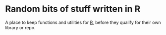 # Random bits of stuff written in R

A place to keep functions and utilities for [R](http://r-project.org), before
they qualify for their own library or repo.
